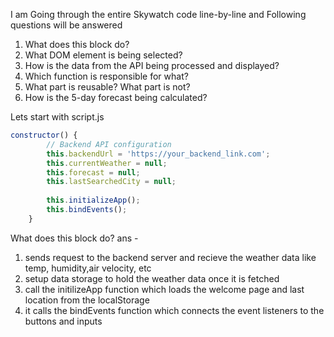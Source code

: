  I am Going through the entire Skywatch code line-by-line and 
 Following questions will be answered 
1. What does this block do?
2. What DOM element is being selected?
3. How is the data from the API being processed and displayed?
4. Which function is responsible for what?
5. What part is reusable? What part is not?
6. How is the 5-day forecast being calculated?

Lets start with script.js
```js
constructor() {
        // Backend API configuration
        this.backendUrl = 'https://your_backend_link.com'; 
        this.currentWeather = null;
        this.forecast = null;
        this.lastSearchedCity = null;
        
        this.initializeApp();    
        this.bindEvents();       
    }
```
What does this block do?
ans - 
1) sends request to the backend server and recieve the weather data like temp, humidity,air velocity, etc 
2) setup data storage to hold the weather data once it is fetched 
3) call the initilizeApp function which loads the welcome page and last location from the localStorage 
4) it calls the bindEvents function which connects the event listeners to the buttons and inputs